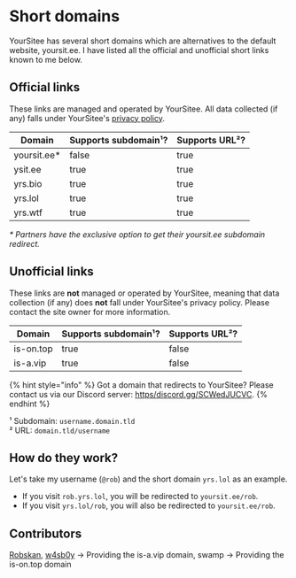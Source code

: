 # Short domains

YourSitee has several short domains which are alternatives to the default website, yoursit.ee. I have listed all the official and unofficial short links known to me below.

## Official links

These links are managed and operated by YourSitee. All data collected (if any) falls under YourSitee's [privacy policy](https://yoursit.ee/privacy).

<table><thead><tr><th>Domain</th><th data-type="checkbox">Supports subdomain¹?</th><th data-type="checkbox">Supports URL²?</th></tr></thead><tbody><tr><td>yoursit.ee*</td><td>false</td><td>true</td></tr><tr><td>ysit.ee</td><td>true</td><td>true</td></tr><tr><td>yrs.bio</td><td>true</td><td>true</td></tr><tr><td>yrs.lol</td><td>true</td><td>true</td></tr><tr><td>yrs.wtf</td><td>true</td><td>true</td></tr></tbody></table>

_\* Partners have the exclusive option to get their yoursit.ee subdomain redirect._

## Unofficial links

These links are **not** managed or operated by YourSitee, meaning that data collection (if any) does **not** fall under YourSitee's privacy policy. Please contact the site owner for more information.

<table><thead><tr><th>Domain</th><th data-type="checkbox">Supports subdomain¹?</th><th data-type="checkbox">Supports URL²?</th></tr></thead><tbody><tr><td>is-on.top</td><td>true</td><td>false</td></tr><tr><td>is-a.vip</td><td>true</td><td>false</td></tr></tbody></table>

{% hint style="info" %}
Got a domain that redirects to YourSitee? Please contact us via our Discord server: [https/discord.gg/SCWedJUCVC](discord://https/discord.gg/SCWedJUCVC).
{% endhint %}

¹ Subdomain: `username.domain.tld`\
² URL: `domain.tld/username`

## How do they work?

Let's take my username (`@rob`) and the short domain `yrs.lol` as an example.

* If you visit `rob.yrs.lol`, you will be redirected to `yoursit.ee/rob`.
* If you visit `yrs.lol/rob`, you will also be redirected to `yoursit.ee/rob`.

## Contributors

[Robskan](../contributors.md#robskan), [w4sb0y](../contributors.md#w4sb0y) -> Providing the is-a.vip domain, swamp -> Providing the is-on.top domain
